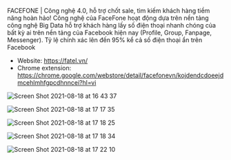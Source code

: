 FACEFONE | Công nghệ 4.0, hỗ trợ chốt sale, tìm kiếm khách hàng tiềm năng hoàn hảo!
Công nghệ của FaceFone hoạt động dựa trên nền tảng công nghệ Big Data hỗ trợ khách hàng lấy số điện thoại nhanh chóng của bất kỳ ai trên nền tảng của Facebook hiện nay (Profile, Group, Fanpage, Messenger). Tỷ lệ chính xác lên đến 95% kể cả số điện thoại ẩn trên Facebook

- Website: https://fatel.vn/
- Chrome extension: https://chrome.google.com/webstore/detail/facefonevn/kojdendcdoeejdmcehlmhfgpcdhnncei?hl=vi

![Screen Shot 2021-08-18 at 16 43 37](https://user-images.githubusercontent.com/5404069/129876520-7c6a7770-8c67-450a-a5f8-741984df4a66.png)

![Screen Shot 2021-08-18 at 17 17 35](https://user-images.githubusercontent.com/5404069/129882596-c667254a-d702-4075-ad79-c31f4a2b0f1c.png)

![Screen Shot 2021-08-18 at 17 18 25](https://user-images.githubusercontent.com/5404069/129882755-649c86d6-d2bf-4681-b0df-9aa76dc8445c.png)

![Screen Shot 2021-08-18 at 17 18 34](https://user-images.githubusercontent.com/5404069/129882765-5207d12f-e2c8-4d1c-98db-37a4be6a5392.png)

![Screen Shot 2021-08-18 at 17 22 10](https://user-images.githubusercontent.com/5404069/129882776-9c4d245a-ac32-46b8-9458-b076e7442047.png)

